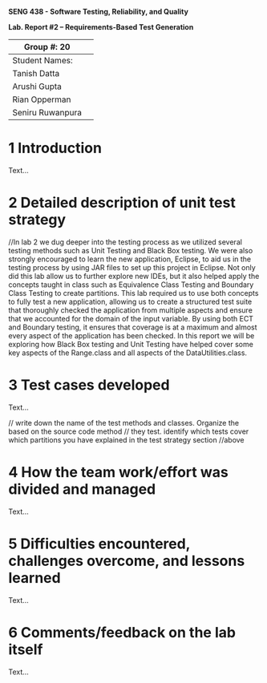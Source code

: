 **SENG 438 - Software Testing, Reliability, and Quality**

**Lab. Report \#2 – Requirements-Based Test Generation**

| Group \#: 20     |     |
| -------------- | --- |
| Student Names: |     |
| Tanish Datta               |     |
| Arushi Gupta               |     |
| Rian Opperman               |     |
| Seniru Ruwanpura               |     |

# 1 Introduction

Text…

# 2 Detailed description of unit test strategy

//In lab 2 we dug deeper into the testing process as we utilized several testing methods such as Unit Testing and Black Box testing. We were also strongly encouraged to learn the new application, Eclipse, to aid us in the testing process by using JAR files to set up this project in Eclipse. Not only did this lab allow us to further explore new IDEs, but it also helped apply the concepts taught in class such as Equivalence Class Testing and Boundary Class Testing to create partitions. This lab required us to use both concepts to fully test a new application, allowing us to create a structured test suite that thoroughly checked the application from multiple aspects and ensure that we accounted for the domain of the input variable. By using both ECT and Boundary testing, it ensures that coverage is at a maximum and almost every aspect of the application has been checked. In this report we will be exploring how Black Box testing and Unit Testing have helped cover some key aspects of the Range.class and all aspects of the DataUtilities.class. 

# 3 Test cases developed

Text…

// write down the name of the test methods and classes. Organize the based on
the source code method // they test. identify which tests cover which partitions
you have explained in the test strategy section //above

# 4 How the team work/effort was divided and managed

Text…

# 5 Difficulties encountered, challenges overcome, and lessons learned

Text…

# 6 Comments/feedback on the lab itself

Text…
